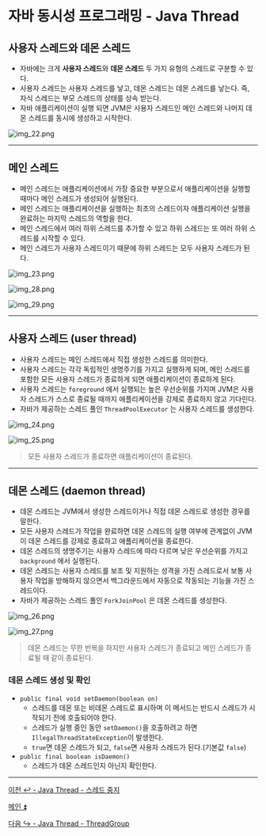 # 자바 동시성 프로그래밍 - Java Thread

## 사용자 스레드와 데몬 스레드

- 자바에는 크게 **사용자 스레드**와 **데몬 스레드** 두 가지 유형의 스레드로 구분할 수 있다.
- 사용자 스레드는 사용자 스레드를 낳고, 데몬 스레드는 데몬 스레드를 낳는다. 즉, 자식 스레드는 부모 스레드의 상태를 상속 받는다.
- 자바 애플리케이션이 실행 되면 JVM은 사용자 스레드인 메인 스레드와 나머지 데몬 스레드를 동시에 생성하고 시작한다.

![img_22.png](image/img_22.png)

---

## 메인 스레드

- 메인 스레드는 애플리케이션에서 가장 중요한 부분으로서 애플리케이션을 실행할 때마다 메인 스레드가 생성되어 실행된다.
- 메인 스레드는 애플리케이션을 실행하는 최초의 스레드이자 애플리케이션 실행을 완료하는 마지막 스레드의 역할을 한다.
- 메인 스레드에서 여러 하위 스레드를 추가할 수 있고 하위 스레드는 또 여러 하위 스레드를 시작할 수 있다.
- 메인 스레드가 사용자 스레드이기 때문에 하위 스레드는 모두 사용자 스레드가 된다.

![img_23.png](image/img_23.png)

![img_28.png](image/img_28.png)

![img_29.png](image/img_29.png)

---

## 사용자 스레드 (user thread)

- 사용자 스레드는 메인 스레드에서 직접 생성한 스레드를 의미한다.
- 사용자 스레드는 각각 독립적인 생명주기를 가지고 실행하게 되며, 메인 스레드를 포함한 모든 사용자 스레드가 종료하게 되면 애플리케이션이 종료하게 된다.
- 사용자 스레드는 `foreground` 에서 실행되는 높은 우선순위를 가지며 JVM은 사용자 스레드가 스스로 종료될 때까지 애플리케이션을 강제로 종료하지 않고 기다린다.
- 자바가 제공하는 스레드 풀인 `ThreadPoolExecutor` 는 사용자 스레드를 생성한다.

![img_24.png](image/img_24.png)

![img_25.png](image/img_25.png)

> 모든 사용자 스레드가 종료하면 애플리케이션이 종료된다.

---

## 데몬 스레드 (daemon thread)

- 데몬 스레드는 JVM에서 생성한 스레드이거나 직접 데몬 스레드로 생성한 경우를 말한다.
- 모든 사용자 스레드가 작업을 완료하면 데몬 스레드의 실행 여부에 관계없이 JVM이 데몬 스레드를 강제로 종료하고 애플리케이션을 종료한다.
- 데몬 스레드의 생명주기는 사용자 스레드에 따라 다르며 낮은 우선순위를 가지고 `background` 에서 실행된다.
- 데몬 스레드는 사용자 스레드를 보조 및 지원하는 성격을 가진 스레드로서 보통 사용자 작업을 방해하지 않으면서 백그라운드에서 자동으로 작동되는 기능을 가진 스레드이다.
- 자바가 제공하는 스레드 풀인 `ForkJoinPool` 은 데몬 스레드를 생성한다.

![img_26.png](image/img_26.png)

![img_27.png](image/img_27.png)

> 데몬 스레드는 무한 반복을 하지만 사용자 스레드가 종료되고 메인 스레드가 종료될 때 같이 종료된다.

### 데몬 스레드 생성 및 확인

- `public final void setDaemon(boolean on)`
  - 스레드를 데몬 또는 비데몬 스레드로 표시하며 이 메서드는 반드시 스레드가 시작되기 전에 호출되어야 한다.
  - 스레드가 실행 중인 동안 `setDaemon()`을 호출하려고 하면 `IllegalThreadStateException`이 발생한다.
  - `true`면 데몬 스레드가 되고, `false`면 사용자 스레드가 된다.(기본값 `false`)
- `public final boolean isDaemon()`
  - 스레드가 데몬 스레드인지 아닌지 확인한다.



---

[이전 ↩️ - Java Thread - 스레드 중지](https://github.com/genesis12345678/TIL/blob/main/Java/reactive/javathread/%ED%99%9C%EC%9A%A9/stop.md)

[메인 ⏫](https://github.com/genesis12345678/TIL/blob/main/Java/reactive/Main.md)

[다음 ↪️ - Java Thread - ThreadGroup](https://github.com/genesis12345678/TIL/blob/main/Java/reactive/javathread/%ED%99%9C%EC%9A%A9/ThreadGroup.md)